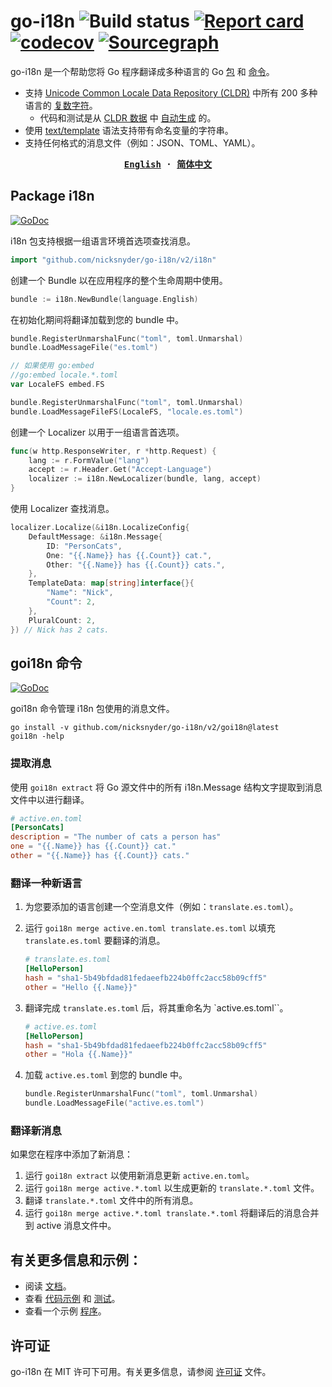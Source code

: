 # go-i18n ![Build status](https://github.com/nicksnyder/go-i18n/workflows/Build/badge.svg) [![Report card](https://goreportcard.com/badge/github.com/nicksnyder/go-i18n)](https://goreportcard.com/report/github.com/nicksnyder/go-i18n) [![codecov](https://codecov.io/gh/nicksnyder/go-i18n/branch/master/graph/badge.svg)](https://codecov.io/gh/nicksnyder/go-i18n) [![Sourcegraph](https://sourcegraph.com/github.com/nicksnyder/go-i18n/-/badge.svg)](https://sourcegraph.com/github.com/nicksnyder/go-i18n?badge)

go-i18n 是一个帮助您将 Go 程序翻译成多种语言的 Go [包](#package-i18n) 和 [命令](#command-goi18n)。

- 支持 [Unicode Common Locale Data Repository (CLDR)](https://www.unicode.org/cldr/charts/28/supplemental/language_plural_rules.html) 中所有 200 多种语言的 [复数字符](http://cldr.unicode.org/index/cldr-spec/plural-rules)。
  - 代码和测试是从 [CLDR 数据](http://cldr.unicode.org/index/downloads) 中 [自动生成](https://github.com/nicksnyder/go-i18n/tree/main/v2/internal/plural/codegen) 的。
- 使用 [text/template](http://golang.org/pkg/text/template/) 语法支持带有命名变量的字符串。
- 支持任何格式的消息文件（例如：JSON、TOML、YAML）。

<strong align="center">
<samp>

[**English**](../README.md) · [**简体中文**](README.zh-Hans.md)

</samp>
</strong>

## Package i18n

[![GoDoc](https://godoc.org/github.com/nicksnyder/go-i18n?status.svg)](https://godoc.org/github.com/nicksnyder/go-i18n/v2/i18n)

i18n 包支持根据一组语言环境首选项查找消息。

```go
import "github.com/nicksnyder/go-i18n/v2/i18n"
```

创建一个 Bundle 以在应用程序的整个生命周期中使用。

```go
bundle := i18n.NewBundle(language.English)
```

在初始化期间将翻译加载到您的 bundle 中。

```go
bundle.RegisterUnmarshalFunc("toml", toml.Unmarshal)
bundle.LoadMessageFile("es.toml")
```

```go
// 如果使用 go:embed
//go:embed locale.*.toml
var LocaleFS embed.FS

bundle.RegisterUnmarshalFunc("toml", toml.Unmarshal)
bundle.LoadMessageFileFS(LocaleFS, "locale.es.toml")
```

创建一个 Localizer 以用于一组语言首选项。

```go
func(w http.ResponseWriter, r *http.Request) {
    lang := r.FormValue("lang")
    accept := r.Header.Get("Accept-Language")
    localizer := i18n.NewLocalizer(bundle, lang, accept)
}
```

使用 Localizer 查找消息。

```go
localizer.Localize(&i18n.LocalizeConfig{
    DefaultMessage: &i18n.Message{
        ID: "PersonCats",
        One: "{{.Name}} has {{.Count}} cat.",
        Other: "{{.Name}} has {{.Count}} cats.",
    },
    TemplateData: map[string]interface{}{
        "Name": "Nick",
        "Count": 2,
    },
    PluralCount: 2,
}) // Nick has 2 cats.
```

## goi18n 命令

[![GoDoc](https://godoc.org/github.com/nicksnyder/go-i18n?status.svg)](https://godoc.org/github.com/nicksnyder/go-i18n/v2/goi18n)

goi18n 命令管理 i18n 包使用的消息文件。

```
go install -v github.com/nicksnyder/go-i18n/v2/goi18n@latest
goi18n -help
```

### 提取消息

使用 `goi18n extract` 将 Go 源文件中的所有 i18n.Message 结构文字提取到消息文件中以进行翻译。

```toml
# active.en.toml
[PersonCats]
description = "The number of cats a person has"
one = "{{.Name}} has {{.Count}} cat."
other = "{{.Name}} has {{.Count}} cats."
```

### 翻译一种新语言

1. 为您要添加的语言创建一个空消息文件（例如：`translate.es.toml`）。
2. 运行 `goi18n merge active.en.toml translate.es.toml` 以填充 `translate.es.toml` 要翻译的消息。

   ```toml
   # translate.es.toml
   [HelloPerson]
   hash = "sha1-5b49bfdad81fedaeefb224b0ffc2acc58b09cff5"
   other = "Hello {{.Name}}"
   ```

3. 翻译完成 `translate.es.toml` 后，将其重命名为 `active.es.toml``。

   ```toml
   # active.es.toml
   [HelloPerson]
   hash = "sha1-5b49bfdad81fedaeefb224b0ffc2acc58b09cff5"
   other = "Hola {{.Name}}"
   ```

4. 加载 `active.es.toml` 到您的 bundle 中。

   ```go
   bundle.RegisterUnmarshalFunc("toml", toml.Unmarshal)
   bundle.LoadMessageFile("active.es.toml")
   ```

### 翻译新消息

如果您在程序中添加了新消息：

1. 运行 `goi18n extract` 以使用新消息更新 `active.en.toml`。
2. 运行 `goi18n merge active.*.toml` 以生成更新的 `translate.*.toml` 文件。
3. 翻译 `translate.*.toml` 文件中的所有消息。
4. 运行 `goi18n merge active.*.toml translate.*.toml` 将翻译后的消息合并到 active 消息文件中。

## 有关更多信息和示例：

- 阅读 [文档](https://godoc.org/github.com/nicksnyder/go-i18n/v2)。
- 查看 [代码示例](https://github.com/nicksnyder/go-i18n/blob/main/v2/i18n/example_test.go) 和 [测试](https://github.com/nicksnyder/go-i18n/blob/main/v2/i18n/localizer_test.go)。
- 查看一个示例 [程序](https://github.com/nicksnyder/go-i18n/tree/main/v2/example)。

## 许可证

go-i18n 在 MIT 许可下可用。有关更多信息，请参阅 [许可证](LICENSE) 文件。
